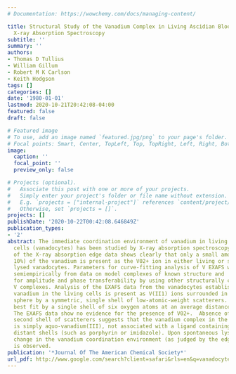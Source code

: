 ```yaml
---
# Documentation: https://wowchemy.com/docs/managing-content/

title: Structural Study of the Vanadium Complex in Living Ascidian Blood Cells by
  X-ray Absorption Spectroscopy
subtitle: ''
summary: ''
authors:
- Thomas D Tullius
- William Gillum
- Robert M K Carlson
- Keith Hodgson
tags: []
categories: []
date: '1980-01-01'
lastmod: 2020-10-21T20:42:08-04:00
featured: false
draft: false

# Featured image
# To use, add an image named `featured.jpg/png` to your page's folder.
# Focal points: Smart, Center, TopLeft, Top, TopRight, Left, Right, BottomLeft, Bottom, BottomRight.
image:
  caption: ''
  focal_point: ''
  preview_only: false

# Projects (optional).
#   Associate this post with one or more of your projects.
#   Simply enter your project's folder or file name without extension.
#   E.g. `projects = ["internal-project"]` references `content/project/deep-learning/index.md`.
#   Otherwise, set `projects = []`.
projects: []
publishDate: '2020-10-22T00:42:08.646849Z'
publication_types:
- '2'
abstract: The immediate coordination environment of vanadium in living ascidian blood
  cells (vanadocytes) has been studied by X-ray absorption spectroscopy. Analysis
  of the X-ray absorption edge data shows clearly that only a small amount (less than
  10%) of the vanadium is present as the V02+ ion in either living or spontaneously
  lysed vanadocytes. Parameters for curve-fitting analysis of V EXAFS were determined
  semiempirically from data on model complexes of known structure and  have been tested
  for amplitude and phase transferability by using other structurally characterized
  V complexes. Analysis of the EXAFS data from the vanadocytes establishes that the
  vanadium in the living cells is present as V(II1) ions surrounded in the first coordination
  sphere by a symmetric, single shell of low-atomic-weight scatterers. The data are
  best fit by a single shell of six oxygen atoms at an average distance of 1.99 A.
  The EXAFS data show no evidence for the presence of V02+.  Absence of a well-defined
  second shell of scatterers suggests that the vanadium complex in the living cells
  is simply aquo-vanadium(III), not associated with a ligand containing ordered, more
  distant shells (such as porphyrin or imidazole). Upon spontaneous lysis, little
  change in the vanadium coordination environment (as judged by the edge or EXAFS)
  is observed.
publication: '*Journal Of The American Chemical Society*'
url_pdf: http://www.google.com/search?client=safari&rls=en&q=vanadocyte%20EXAFS&ie=UTF-8&oe=UTF-8
---
```

